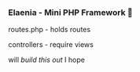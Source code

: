 ### Elaenia - Mini PHP Framework :elephant:

routes.php - holds routes

controllers - require views


will *build this out* I hope